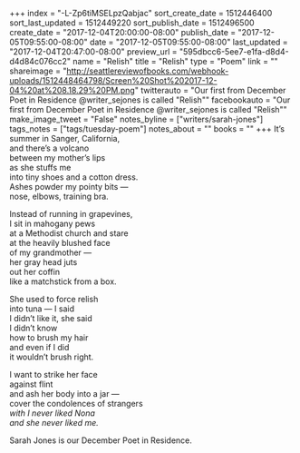 +++
index = "-L-Zp6tiMSELpzQabjac"
sort_create_date = 1512446400
sort_last_updated = 1512449220
sort_publish_date = 1512496500
create_date = "2017-12-04T20:00:00-08:00"
publish_date = "2017-12-05T09:55:00-08:00"
date = "2017-12-05T09:55:00-08:00"
last_updated = "2017-12-04T20:47:00-08:00"
preview_url = "595dbcc6-5ee7-e1fa-d8d4-d4d84c076cc2"
name = "Relish"
title = "Relish"
type = "Poem"
link = ""
shareimage = "http://seattlereviewofbooks.com/webhook-uploads/1512448464798/Screen%20Shot%202017-12-04%20at%208.18.29%20PM.png"
twitterauto = "Our first from December Poet in Residence @writer_sejones is called \"Relish\""
facebookauto = "Our first from December Poet in Residence @writer_sejones is called \"Relish\""
make_image_tweet = "False"
notes_byline = ["writers/sarah-jones"]
tags_notes = ["tags/tuesday-poem"]
notes_about = ""
books = ""
+++
It’s summer in Sanger, California,<br>
and there’s a volcano<br>
between my mother’s lips<br>
as she stuffs me<br>
into tiny shoes and a cotton dress.<br>
Ashes powder my pointy bits &mdash;<br>
nose, elbows, training bra.
 
Instead of running in grapevines,<br>
I sit in mahogany pews<br>
at a Methodist church and stare<br>
at the heavily blushed face<br>
of my grandmother &mdash;<br>
her gray head juts<br>
out her coffin<br>
like a matchstick from a box.
 
She used to force relish<br>
into tuna &mdash; I said<br>
I didn’t like it, she said<br>
I didn’t know<br>
how to brush my hair<br>
and even if I did<br>
it wouldn’t brush right.

I want to strike her face<br>
against flint<br>
and ash her body into a jar &mdash;<br>
cover the condolences of strangers<br>
_with I never liked Nona<br>
and she never liked me._

<p class="poem-footer">
    Sarah Jones is our December Poet in Residence.
</p>